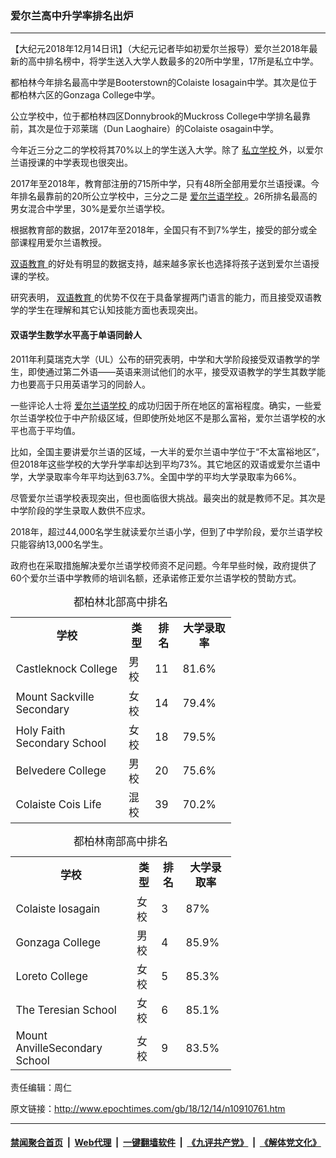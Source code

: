 ### 爱尔兰高中升学率排名出炉
------------------------

<p>
 【大纪元2018年12月14日讯】（大纪元记者毕如初爱尔兰报导）爱尔兰2018年最新的高中排名榜中，将学生送入大学人数最多的20所中学里，17所是私立中学。
</p>
<p>
 都柏林今年排名最高中学是Booterstown的Colaiste Iosagain中学。其次是位于都柏林六区的Gonzaga College中学。
</p>
<p>
 公立学校中，位于都柏林四区Donnybrook的Muckross College中学排名最靠前，其次是位于邓莱瑞（Dun Laoghaire）的Colaiste osagain中学。
</p>
<p>
 今年近三分之二的学校将其70%以上的学生送入大学。除了
 <a href="http://www.epochtimes.com/gb/tag/%E7%A7%81%E7%AB%8B%E5%AD%A6%E6%A0%A1.html">
  私立学校
 </a>
 外，以爱尔兰语授课的中学表现也很突出。
</p>
<p>
 2017年至2018年，教育部注册的715所中学，只有48所全部用爱尔兰语授课。今年排名最靠前的20所公立学校中，三分之二是
 <a href="http://www.epochtimes.com/gb/tag/%E7%88%B1%E5%B0%94%E5%85%B0%E8%AF%AD%E5%AD%A6%E6%A0%A1.html">
  爱尔兰语学校
 </a>
 。26所排名最高的男女混合中学里，30%是爱尔兰语学校。
</p>
<p>
 根据教育部的数据，2017年至2018年，全国只有不到7%学生，接受的部分或全部课程用爱尔兰语教授。
</p>
<p>
 <a href="http://www.epochtimes.com/gb/tag/%E5%8F%8C%E8%AF%AD%E6%95%99%E8%82%B2.html">
  双语教育
 </a>
 的好处有明显的数据支持，越来越多家长也选择将孩子送到爱尔兰语授课的学校。
</p>
<p>
 研究表明，
 <a href="http://www.epochtimes.com/gb/tag/%E5%8F%8C%E8%AF%AD%E6%95%99%E8%82%B2.html">
  双语教育
 </a>
 的优势不仅在于具备掌握两门语言的能力，而且接受双语教学的学生在理解和其它认知技能方面也表现突出。
</p>
<h4>
 双语学生数学水平高于单语同龄人
</h4>
<p>
 2011年利莫瑞克大学（UL）公布的研究表明，中学和大学阶段接受双语教学的学生，即使通过第二外语——英语来测试他们的水平，接受双语教学的学生其数学能力也要高于只用英语学习的同龄人。
</p>
<p>
 一些评论人士将
 <a href="http://www.epochtimes.com/gb/tag/%E7%88%B1%E5%B0%94%E5%85%B0%E8%AF%AD%E5%AD%A6%E6%A0%A1.html">
  爱尔兰语学校
 </a>
 的成功归因于所在地区的富裕程度。确实，一些爱尔兰语学校位于中产阶级区域，但即使所处地区不是那么富裕，爱尔兰语学校的水平也高于平均值。
</p>
<p>
 比如，全国主要讲爱尔兰语的区域，一大半的爱尔兰语中学位于“不太富裕地区”，但2018年这些学校的大学升学率却达到平均73%。其它地区的双语或爱尔兰语中学，大学录取率今年平均达到63.7%。全国中学的平均大学录取率为66%。
</p>
<p>
 尽管爱尔兰语学校表现突出，但也面临很大挑战。最突出的就是教师不足。其次是中学阶段的学生录取人数供不应求。
</p>
<p>
 2018年，超过44,000名学生就读爱尔兰语小学，但到了中学阶段，爱尔兰语学校只能容纳13,000名学生。
</p>
<p>
 政府也在采取措施解决爱尔兰语学校师资不足问题。今年早些时候，政府提供了60个爱尔兰语中学教师的培训名额，还承诺修正爱尔兰语学校的赞助方式。
</p>
<table style="width: 70%; font-size: 120%;">
 <caption>
  都柏林北部高中排名
 </caption>
 <tbody>
  <tr>
   <th>
    学校
   </th>
   <th>
    类型
   </th>
   <th>
    排名
   </th>
   <th>
    大学录取率
   </th>
  </tr>
  <tr>
   <td>
    Castleknock College
   </td>
   <td>
    男校
   </td>
   <td>
    11
   </td>
   <td>
    81.6%
   </td>
  </tr>
  <tr>
   <td>
    Mount Sackville Secondary
   </td>
   <td>
    女校
   </td>
   <td>
    14
   </td>
   <td>
    79.4%
   </td>
  </tr>
  <tr>
   <td>
    Holy Faith Secondary School
   </td>
   <td>
    女校
   </td>
   <td>
    18
   </td>
   <td>
    79.5%
   </td>
  </tr>
  <tr>
   <td>
    Belvedere College
   </td>
   <td>
    男校
   </td>
   <td>
    20
   </td>
   <td>
    75.6%
   </td>
  </tr>
  <tr>
   <td>
    Colaiste Cois Life
   </td>
   <td>
    混校
   </td>
   <td>
    39
   </td>
   <td>
    70.2%
   </td>
  </tr>
 </tbody>
</table>
<table style="width: 70%; font-size: 120%;">
 <caption>
  都柏林南部高中排名
 </caption>
 <tbody>
  <tr>
   <th>
    学校
   </th>
   <th>
    类型
   </th>
   <th>
    排名
   </th>
   <th>
    大学录取率
   </th>
  </tr>
  <tr>
   <td>
    Colaiste Iosagain
   </td>
   <td>
    女校
   </td>
   <td>
    3
   </td>
   <td>
    87%
   </td>
  </tr>
  <tr>
   <td>
    Gonzaga College
   </td>
   <td>
    男校
   </td>
   <td>
    4
   </td>
   <td>
    85.9%
   </td>
  </tr>
  <tr>
   <td>
    Loreto College
   </td>
   <td>
    女校
   </td>
   <td>
    5
   </td>
   <td>
    85.3%
   </td>
  </tr>
  <tr>
   <td>
    The Teresian School
   </td>
   <td>
    女校
   </td>
   <td>
    6
   </td>
   <td>
    85.1%
   </td>
  </tr>
  <tr>
   <td>
    Mount AnvilleSecondary School
   </td>
   <td>
    女校
   </td>
   <td>
    9
   </td>
   <td>
    83.5%
   </td>
  </tr>
 </tbody>
</table>
<p>
 责任编辑：周仁
</p>

原文链接：http://www.epochtimes.com/gb/18/12/14/n10910761.htm


------------------------
#### [禁闻聚合首页](https://github.com/gfw-breaker/banned-news/blob/master/README.md) &nbsp;|&nbsp; [Web代理](https://github.com/gfw-breaker/open-proxy/blob/master/README.md) &nbsp;|&nbsp; [一键翻墙软件](https://github.com/gfw-breaker/nogfw/blob/master/README.md) &nbsp;|&nbsp; [《九评共产党》](https://github.com/gfw-breaker/9ping.md/blob/master/README.md#九评之一评共产党是什么) &nbsp;|&nbsp; [《解体党文化》](https://github.com/gfw-breaker/jtdwh.md/blob/master/README.md#绪论)